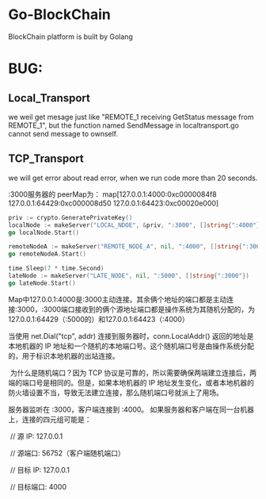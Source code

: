 # Go-BlockChain
BlockChain platform is built by Golang



# BUG:

## Local_Transport

we weil get mesage just  like "REMOTE_1 receiving GetStatus message from REMOTE_1", but the function named SendMessage in localtransport.go cannot send message to ownself.

## TCP_Transport

we will get error about read error, when we run code more than 20 seconds.



:3000服务器的 peerMap为： map[127.0.0.1:4000:0xc0000084f8 127.0.0.1:64429:0xc000008d50 127.0.0.1:64423:0xc00020e000]

```GO
priv := crypto.GeneratePrivateKey()
localNode := makeServer("LOCAL_NDOE", &priv, ":3000", []string{":4000"})
go localNode.Start()

remoteNodeA := makeServer("REMOTE_NODE_A", nil, ":4000", []string{":3000"})
go remoteNodeA.Start()

time.Sleep(7 * time.Second)
lateNode := makeServer("LATE_NODE", nil, ":5000", []string{":3000"})
go lateNode.Start()
```

Map中127.0.0.1:4000是:3000主动连接。其余俩个地址的端口都是主动连接:3000，:3000端口接收到的俩个源地址端口都是操作系统为其随机分配的，为127.0.0.1:64429（:5000的）和127.0.0.1:64423（:4000）



当使用 net.Dial("tcp", addr) 连接到服务器时，conn.LocalAddr() 返回的地址是 本地机器的 IP 地址和一个随机的本地端口号。这个随机端口号是由操作系统分配的，用于标识本地机器的出站连接。

​      为什么是随机端口？因为 TCP 协议是可靠的，所以需要确保两端建立连接后，两端的端口号是相同的。但是，如果本地机器的 IP 地址发生变化，或者本地机器的防火墙设置不当，导致无法建立连接，那么随机端口号就派上了用场。

服务器监听在 :3000，客户端连接到 :4000。 如果服务器和客户端在同一台机器上，连接的四元组可能是：

​      // 源 IP: 127.0.0.1

​      // 源端口: 56752（客户端随机端口）

​      // 目标 IP: 127.0.0.1

​      // 目标端口: 4000
